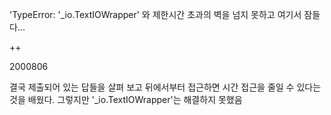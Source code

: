 'TypeError: '_io.TextIOWrapper' 와 제한시간 초과의 벽을 넘지 못하고 여기서 잠들다...





++

2000806

 결국 제출되어 있는 답들을 살펴 보고 뒤에서부터 접근하면 시간 접근을 줄일 수 있다는 것을 배웠다. 그렇지만 '_io.TextIOWrapper'는 해결하지 못했음